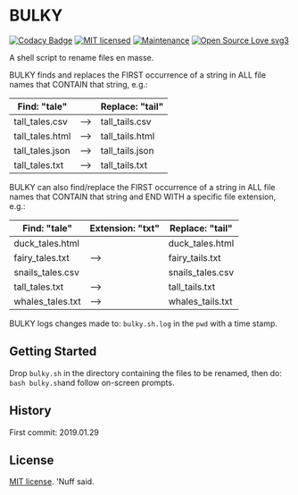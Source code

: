 # BULKY 

[![Codacy Badge](https://api.codacy.com/project/badge/Grade/fb82654b6fd24aa0b37fe1cd9e0275c1)](https://www.codacy.com/app/marshki/BULKY?utm_source=github.com&amp;utm_medium=referral&amp;utm_content=marshki/BULKY&amp;utm_campaign=Badge_Grade)
[![MIT licensed](https://img.shields.io/badge/license-MIT-blue.svg)](https://raw.githubusercontent.com/hyperium/hyper/master/LICENSE)
[![Maintenance](https://img.shields.io/badge/Maintained%3F-yes-green.svg)](https://GitHub.com/Naereen/StrapDown.js/graphs/commit-activity)
[![Open Source Love svg3](https://badges.frapsoft.com/os/v3/open-source.svg?v=103)](https://github.com/ellerbrock/open-source-badges/)

A shell script to rename files en masse. 

BULKY finds and replaces the FIRST occurrence of a string in ALL file names 
that CONTAIN that string, e.g.: 

| Find: "tale"     |                   | Replace: "tail"  |
|------------------|-------------------|------------------|
| tall_tales.csv   |            -->    | tall_tails.csv   | 
| tall_tales.html  |            -->    | tall_tails.html  | 
| tall_tales.json  |            -->    | tall_tails.json  | 
| tall_tales.txt   |            -->    | tall_tails.txt   | 

BULKY can also find/replace the FIRST occurrence of a string in ALL file names 
that CONTAIN that string and END WITH a specific file extension, e.g.: 

| Find: "tale"     | Extension: "txt" | Replace: "tail"  |
|------------------|------------------|------------------|
| duck_tales.html  |                  | duck_tales.html  | 
| fairy_tales.txt  |            -->   | fairy_tails.txt  | 
| snails_tales.csv |                  | snails_tales.csv |
| tall_tales.txt   |            -->   | tall_tails.txt   | 
| whales_tales.txt |            -->   | whales_tails.txt | 

BULKY logs changes made to: `bulky.sh.log` in the `pwd` with a time stamp. 

## Getting Started

Drop `bulky.sh` in the directory containing the files to be renamed, 
then do: `bash bulky.sh`and follow on-screen prompts.  

## History

First commit: 2019.01.29 

## License

[MIT license](https://opensource.org/licenses/MIT). 'Nuff said. 
